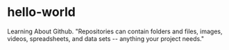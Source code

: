 # hello-world
Learning About Github. "Repositories can contain folders and files, images, videos, spreadsheets, and data sets -- anything your project needs."
